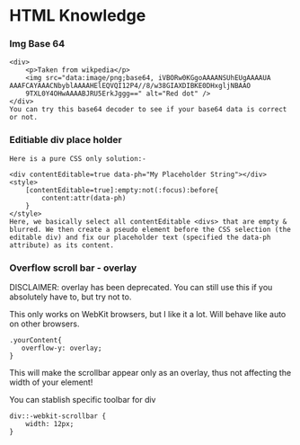 # HTML Knowledge
### Img Base 64
```
<div>
    <p>Taken from wikpedia</p>
    <img src="data:image/png;base64, iVBORw0KGgoAAAANSUhEUgAAAAUA
AAAFCAYAAACNbyblAAAAHElEQVQI12P4//8/w38GIAXDIBKE0DHxgljNBAAO
    9TXL0Y4OHwAAAABJRU5ErkJggg==" alt="Red dot" />
</div> 
You can try this base64 decoder to see if your base64 data is correct or not.
```

### Editiable div place holder
```
Here is a pure CSS only solution:-

<div contentEditable=true data-ph="My Placeholder String"></div>
<style>
    [contentEditable=true]:empty:not(:focus):before{
        content:attr(data-ph)
    }
</style>
Here, we basically select all contentEditable <divs> that are empty & blurred. We then create a pseudo element before the CSS selection (the editable div) and fix our placeholder text (specified the data-ph attribute) as its content.
```
### Overflow scroll bar - overlay
DISCLAIMER: overlay has been deprecated.
You can still use this if you absolutely have to, but try not to.

This only works on WebKit browsers, but I like it a lot. Will behave like auto on other browsers.
```
.yourContent{
   overflow-y: overlay;
}
```
This will make the scrollbar appear only as an overlay, thus not affecting the width of your element!

You can stablish specific toolbar for div
```
div::-webkit-scrollbar {
    width: 12px;
}
```
